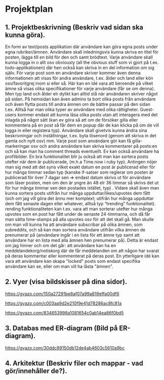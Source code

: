 # Projektplan

## 1. Projektbeskrivning (Beskriv vad sidan ska kunna göra).
En form av text/posts applikation där användare kan göra egna posts under egna rubriker/ämnen. Användare skall inledningsvis kunna skriva en titel för posten, lägga till en bild för den och samt brödtext. Varje användare skall kunna logga in o allt osv obviously (all the obvious stuff som vi gjort på t.ex. todo-applikationen) där hen också kan skriva in en del information om sig själv. För varje post som en användare skriver kommer även denna informationen att visas för andra användare, t.ex. ålder och land eller kön osv/favoritgrej inom si eller så. Här kan en idé vara att beroende på vilket ämne så visas olika specifikationer för varje användare (får se om denna). Men typ land och ålder elr dylikt kan alltid stå när användaren skriver något på sidan. På hemsidan kan även admins ta bort olika posts från användare och även flytta posts till andra ämnen om de bättre passar på den sidan t.ex. Alltså har man olika typer av användare med olika rättigheter. Guest-users kommer endast att kunna läsa olika posts utan att interagera med det inlagda på något sätt (kan ev göra så att om de försöker gilla eller kommentera på en post så får dem en popup där de kan klicka på om de vill logga in eller registera typ). Användare skall givetvis kunna ändra sina beskrivningar och inställningar, t.ex. byta lösenord (genom att skriva in det gamla och nytt osv) mm. Varje post som användare gör kan få gilla-markeringar osv och andra användare kan skriva kommentarer på posts:en och så kan man ha comment threads eventuellt. Ev kan också användare ha profilbilder. En bra funktionalitet blir ju också att man kan sortera posts utefter när dem är publicerade, (m.h.a Time.now i ruby typ). Antingen nöjer man sig med att det syns vilket exakt datum en post är publicerad eller för hur många timmar sedan typ (kanske if-satser som reglerar om posten är publicerad för över 7 dagar sen => endast datum skrivs ut för användare som läser posten, men om den är yngre än 48 elr 36 timmar så skrivs det ut för hur många timmar sen den postades istället, typ) . Vidare skall även man kunna sortera posts utifrån hur många uppduttar/likes/upvotes dem fått (och om jag vill göra det ännu mer komplext; utifrån hur många uppduttar dem fått senaste dagen eller whatever, alltså typ “trending” funktionalitet). rending funktionaliteten kan t.ex. vara att man sorterar utefter hur många upvotes som en post har fått under de senaste 24-timmarna, och då får man sätta time-stamps på alla upvotes osv för att det skall gå. Man skulle om man vill kunna ha att användare subscribar på olika ämnen, som subreddits, och så kan man sortera användare utifrån vilka ämnen de prenumerar på (användare ingår i en lista för ett ämne typ samt att användare har en lista med alla ämnen hen prenumerar på). Detta är endast om jag hinner och om det går: att användare kan ha en meddelandekorg/notiskorg där de får meddelanden om att någon har svarat på deras kommentar eller kommenterat på deras post. En ytterligare idé kan vara att användare kan skapa "locked" posts som endast specifika användare kan se, eller om man vill ha låsta "ämnen". 

## 2. Vyer (visa bildskisser på dina sidor).
https://gyazo.com/150a27291be8af07a99a819effa00df6

https://gyazo.com/c003aa9d2e210f9e41d78286ac8fc81a

https://gyazo.com/834653998a1081654c0ab14ea86f0bd5


## 3. Databas med ER-diagram (Bild på ER-diagram).
https://gyazo.com/30ddc89150db12de4ab4603c5610a9bc
## 4. Arkitektur (Beskriv filer och mappar - vad gör/innehåller de?).


